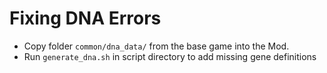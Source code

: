 # Fixing DNA Errors
 - Copy folder `common/dna_data/` from the base game into the Mod.
 - Run `generate_dna.sh` in script directory to add missing gene definitions